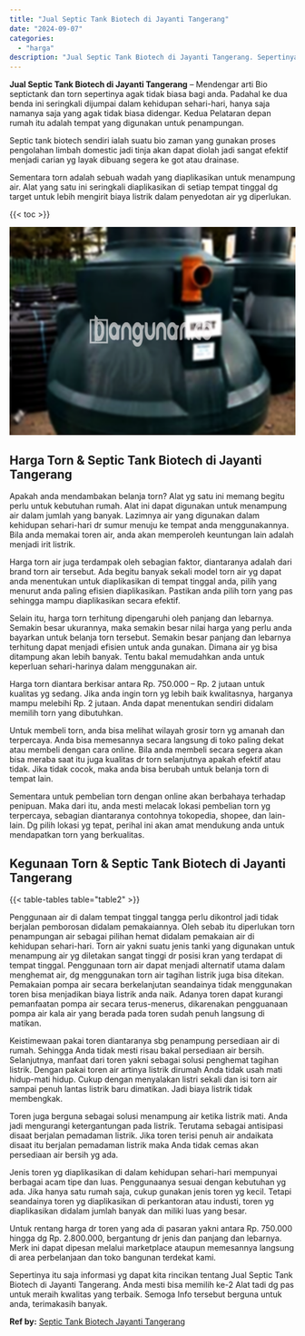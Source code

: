 ```yaml
---
title: "Jual Septic Tank Biotech di Jayanti Tangerang"
date: "2024-09-07"
categories: 
  - "harga"
description: "Jual Septic Tank Biotech di Jayanti Tangerang. Sepertinya itu saja informasi yg dapat kita rincikan tentang Jual Septic Tank Biotech di Jayanti Tangerang. An..."
---
```


**Jual Septic Tank Biotech di Jayanti Tangerang** – Mendengar arti Bio septictank dan torn sepertinya agak tidak biasa bagi anda. Padahal ke dua benda ini seringkali dijumpai dalam kehidupan sehari-hari, hanya saja namanya saja yang agak tidak biasa didengar. Kedua Pelataran depan rumah itu adalah tempat yang digunakan untuk penampungan.

Septic tank biotech sendiri ialah suatu bio zaman yang gunakan proses pengolahan limbah domestic jadi tinja akan dapat diolah jadi sangat efektif menjadi carian yg layak dibuang segera ke got atau drainase.

Sementara torn adalah sebuah wadah yang diaplikasikan untuk menampung air. Alat yang satu ini seringkali diaplikasikan di setiap tempat tinggal dg target untuk lebih mengirit biaya listrik dalam penyedotan air yg diperlukan.

{{< toc >}}

![Jual Septic Tank Biotech di Jayanti Tangerang](/images/jual-bio-septictank-47.png)

## Harga Torn & Septic Tank Biotech di Jayanti Tangerang

Apakah anda mendambakan belanja torn? Alat yg satu ini memang begitu perlu untuk kebutuhan rumah. Alat ini dapat digunakan untuk menampung air dalam jumlah yang banyak. Lazimnya air yang digunakan dalam kehidupan sehari-hari dr sumur menuju ke tempat anda menggunakannya. Bila anda memakai toren air, anda akan memperoleh keuntungan lain adalah menjadi irit listrik.

Harga torn air juga terdampak oleh sebagian faktor, diantaranya adalah dari brand torn air tersebut. Ada begitu banyak sekali model torn air yg dapat anda menentukan untuk diaplikasikan di tempat tinggal anda, pilih yang menurut anda paling efisien diaplikasikan. Pastikan anda pilih torn yang pas sehingga mampu diaplikasikan secara efektif.

Selain itu, harga torn terhitung dipengaruhi oleh panjang dan lebarnya. Semakin besar ukurannya, maka semakin besar nilai harga yang perlu anda bayarkan untuk belanja torn tersebut. Semakin besar panjang dan lebarnya terhitung dapat menjadi efisien untuk anda gunakan. Dimana air yg bisa ditampung akan lebih banyak. Tentu bakal memudahkan anda untuk keperluan sehari-harinya dalam menggunakan air.

Harga torn diantara berkisar antara Rp. 750.000 – Rp. 2 jutaan untuk kualitas yg sedang. Jika anda ingin torn yg lebih baik kwalitasnya, harganya mampu melebihi Rp. 2 jutaan. Anda dapat menentukan sendiri didalam memilih torn yang dibutuhkan.

Untuk membeli torn, anda bisa melihat wilayah grosir torn yg amanah dan terpercaya. Anda bisa memesannya secara langsung di toko paling dekat atau membeli dengan cara online. Bila anda membeli secara segera akan bisa meraba saat itu juga kualitas dr torn selanjutnya apakah efektif atau tidak. Jika tidak cocok, maka anda bisa berubah untuk belanja torn di tempat lain.

Sementara untuk pembelian torn dengan online akan berbahaya terhadap penipuan. Maka dari itu, anda mesti melacak lokasi pembelian torn yg terpercaya, sebagian diantaranya contohnya tokopedia, shopee, dan lain-lain. Dg pilih lokasi yg tepat, perihal ini akan amat mendukung anda untuk mendapatkan torn yang berkualitas.

## Kegunaan Torn & Septic Tank Biotech di Jayanti Tangerang

{{< table-tables table="table2" >}}

Penggunaan air di dalam tempat tinggal tangga perlu dikontrol jadi tidak berjalan pemborosan didalam pemakaiannya. Oleh sebab itu diperlukan torn penampungan air sebagai pilihan hemat didalam pemakaian air di kehidupan sehari-hari. Torn air yakni suatu jenis tanki yang digunakan untuk menampung air yg diletakan sangat tinggi dr posisi kran yang terdapat di tempat tinggal. Penggunaan torn air dapat menjadi alternatif utama dalam menghemat air, dg menggunakan torn air tagihan listrik juga bisa ditekan. Pemakaian pompa air secara berkelanjutan seandainya tidak menggunakan toren bisa menjadikan biaya listrik anda naik. Adanya toren dapat kurangi pemanfaatan pompa air secara terus-menerus, dikarenakan pengguanaan pompa air kala air yang berada pada toren sudah penuh langsung di matikan.

Keistimewaan pakai toren diantaranya sbg penampung persediaan air di rumah. Sehingga Anda tidak mesti risau bakal persediaan air bersih. Selanjutnya, manfaat dari toren yakni sebagai solusi penghemat tagihan listrik. Dengan pakai toren air artinya listrik dirumah Anda tidak usah mati hidup-mati hidup. Cukup dengan menyalakan listri sekali dan isi torn air sampai penuh lantas listrik baru dimatikan. Jadi biaya listrik tidak membengkak.

Toren juga berguna sebagai solusi menampung air ketika listrik mati. Anda jadi mengurangi ketergantungan pada listrik. Terutama sebagai antisipasi disaat berjalan pemadaman listrik. Jika toren terisi penuh air andaikata disaat itu berjalan pemadaman listrik maka Anda tidak cemas akan persediaan air bersih yg ada.

Jenis toren yg diaplikasikan di dalam kehidupan sehari-hari mempunyai berbagai acam tipe dan luas. Penggunaanya sesuai dengan kebutuhan yg ada. Jika hanya satu rumah saja, cukup gunakan jenis toren yg kecil. Tetapi seandainya toren yg diaplikasikan di perkantoran atau industi, toren yg diaplikasikan didalam jumlah banyak dan miliki luas yang besar.

Untuk rentang harga dr toren yang ada di pasaran yakni antara Rp. 750.000 hingga dg Rp. 2.800.000, bergantung dr jenis dan panjang dan lebarnya. Merk ini dapat dipesan melalui marketplace ataupun memesannya langsung di area perbelanjaan dan toko bangunan terdekat kami.

Sepertinya itu saja informasi yg dapat kita rincikan tentang Jual Septic Tank Biotech di Jayanti Tangerang. Anda mesti bisa memilih ke-2 Alat tadi dg pas untuk meraih kwalitas yang terbaik. Semoga Info tersebut berguna untuk anda, terimakasih banyak.

**Ref by:** [Septic Tank Biotech Jayanti Tangerang](https://id.wikipedia.org/wiki/Septic)

